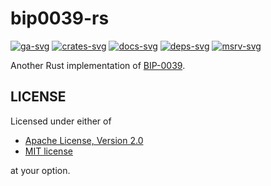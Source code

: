 # bip0039-rs

[![ga-svg]][ga-url]
[![crates-svg]][crates-url]
[![docs-svg]][docs-url]
[![deps-svg]][deps-url]
[![msrv-svg]][msrv-url]
<!--[![codecov-svg]][codecov-url]-->

[ga-svg]: https://github.com/koushiro/bip0039-rs/workflows/build/badge.svg
[ga-url]: https://github.com/koushiro/bip0039-rs/actions
[crates-svg]: https://img.shields.io/crates/v/bip0039
[crates-url]: https://crates.io/crates/bip0039
[docs-svg]: https://docs.rs/bip0039/badge.svg
[docs-url]: https://docs.rs/bip0039
[deps-svg]: https://deps.rs/repo/github/koushiro/bip0039-rs/status.svg
[deps-url]: https://deps.rs/repo/github/koushiro/bip0039-rs
[msrv-svg]: https://img.shields.io/badge/rustc-1.41+-blue.svg
[msrv-url]: https://blog.rust-lang.org/2020/01/30/Rust-1.41.0.html
[codecov-svg]: https://img.shields.io/codecov/c/github/koushiro/bip0039-rs
[codecov-url]: https://codecov.io/gh/koushiro/bip0039-rs

Another Rust implementation of [BIP-0039](https://github.com/bitcoin/bips/blob/master/bip-0039.mediawiki).

## LICENSE

Licensed under either of

- [Apache License, Version 2.0](LICENSE-APACHE)
- [MIT license](LICENSE-MIT)

at your option.
